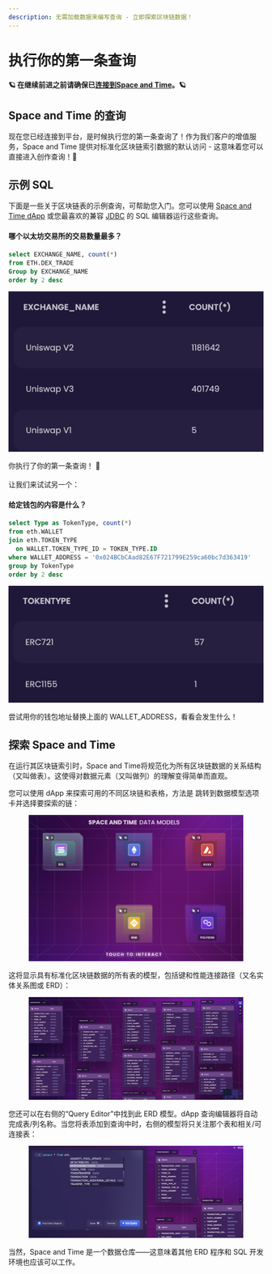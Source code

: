 ```yaml
---
description: 无需加载数据来编写查询 - 立即探索区块链数据！
---
```


# 执行你的第一条查询

#### 🪐  在继续前进之前请确保已[连接到Space and Time](lian-jie-dao-space-and-time.md)。🪐

## Space and Time 的查询

现在您已经连接到平台，是时候执行您的第一条查询了！作为我们客户的增值服务，Space and Time 提供对标准化区块链索引数据的默认访问 - 这意味着您可以直接进入创作查询！​​​🚀

## 示例 SQL&#x20;

下面是一些关于区块链表的示例查询，可帮助您入门。您可以使用 [Space and Time dApp](../../ping-tai-jie-kou/space-and-time-dapp.md) 或您最喜欢的兼容 [JDBC](../../ping-tai-jie-kou/jdbc-qu-dong.md) 的 SQL 编辑器运行这些查询。

#### 哪个以太坊交易所的交易数量最多？

```sql
select EXCHANGE_NAME, count(*) 
from ETH.DEX_TRADE
Group by EXCHANGE_NAME
order by 2 desc
```

![](<../../.gitbook/assets/image (12).png>)

你执行了你的第一条查询！ :tada:   \
\
让我们来试试另一个：

#### 给定钱包的内容是什么？

```sql
select Type as TokenType, count(*) 
from eth.WALLET
join eth.TOKEN_TYPE
  on WALLET.TOKEN_TYPE_ID = TOKEN_TYPE.ID
where WALLET_ADDRESS = '0x024BCbCAad82E67F721799E259ca60bc7d363419'
group by TokenType
order by 2 desc 
```

![](<../../.gitbook/assets/image (15).png>)

尝试用你的钱包地址替换上面的 WALLET\_ADDRESS，看看会发生什么！

## 探索 Space and Time

在运行其区块链索引时，Space and Time将规范化为所有区块链数据的关系结构（又叫做表）。这使得对数据元素（又叫做列）的理解变得简单而直观。

您可以使用 dApp 来探索可用的不同区块链和表格，方法是 跳转到数据模型选项卡并选择要探索的链：

<figure><img src="../../.gitbook/assets/image (8).png" alt=""><figcaption></figcaption></figure>

这将显示具有标准化区块链数据的所有表的模型，包括键和性能连接路径（又名实体关系图或 ERD）：

<figure><img src="../../.gitbook/assets/image (10).png" alt=""><figcaption></figcaption></figure>

您还可以在右侧的“Query Editor”中找到此 ERD 模型。dApp 查询编辑器将自动完成表/列名称。当您将表添加到查询中时，右侧的模型将只关注那个表和相关/可连接表：

<figure><img src="../../.gitbook/assets/image (11).png" alt=""><figcaption></figcaption></figure>

当然，Space and Time 是一个数据仓库——这意味着其他 ERD 程序和 SQL 开发环境也应该可以工作。
